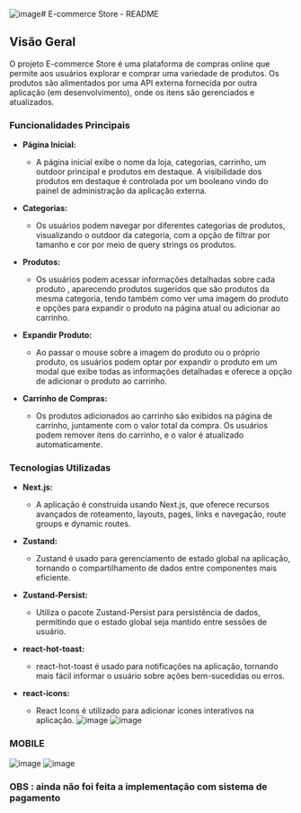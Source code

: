 ![image](https://github.com/JotinhaPorto/eccomerce-store/assets/122660604/e6c28a46-ad77-47ef-a6e0-dec6f746b8d1)# E-commerce Store - README

## Visão Geral

O projeto E-commerce Store é uma plataforma de compras online que permite aos usuários explorar e comprar uma variedade de produtos. Os produtos são alimentados por uma API externa fornecida por outra aplicação (em desenvolvimento), onde os itens são gerenciados e atualizados.

### Funcionalidades Principais

- **Página Inicial:**
  - A página inicial exibe o nome da loja, categorias, carrinho, um outdoor principal e produtos em destaque. A visibilidade dos produtos em destaque é controlada por um booleano vindo do painel de administração da aplicação externa.

- **Categorias:**
  - Os usuários podem navegar por diferentes categorias de produtos, visualizando o outdoor da categoria, com a opção de filtrar por tamanho e cor por meio de query strings os produtos.

- **Produtos:**
  - Os usuários podem acessar informações detalhadas sobre cada produto , aparecendo produtos sugeridos que são produtos da mesma categoria, tendo também como ver uma imagem do produto e opções para expandir o produto na página atual ou adicionar ao carrinho.

- **Expandir Produto:**
  - Ao passar o mouse sobre a imagem do produto ou o próprio produto, os usuários podem optar por expandir o produto em um modal que exibe todas as informações detalhadas e oferece a opção de adicionar o produto ao carrinho.

- **Carrinho de Compras:**
  - Os produtos adicionados ao carrinho são exibidos na página de carrinho, juntamente com o valor total da compra. Os usuários podem remover itens do carrinho, e o valor é atualizado automaticamente.

### Tecnologias Utilizadas

- **Next.js:**
  - A aplicação é construída usando Next.js, que oferece recursos avançados de roteamento, layouts, pages, links e navegação, route groups e dynamic routes.

- **Zustand:**
  - Zustand é usado para gerenciamento de estado global na aplicação, tornando o compartilhamento de dados entre componentes mais eficiente.

- **Zustand-Persist:**
  - Utiliza o pacote Zustand-Persist para persistência de dados, permitindo que o estado global seja mantido entre sessões de usuário.

- **react-hot-toast:**
  - react-hot-toast é usado para notificações na aplicação, tornando mais fácil informar o usuário sobre ações bem-sucedidas ou erros.

- **react-icons:**
  - React Icons é utilizado para adicionar ícones interativos na aplicação.
 ![image ](https://github.com/JotinhaPorto/eccomerce-store/assets/122660604/75249070-c410-4cd7-a2f5-6ae0a64a8c21)
![image](https://github.com/JotinhaPorto/eccomerce-store/assets/122660604/1b7638c1-ebc0-4172-9ecb-dd91c6754e56)


### MOBILE 
![image](https://github.com/JotinhaPorto/eccomerce-store/assets/122660604/c7a66ea7-a6df-4ce6-823c-6cb18b20f3d7)
![image](https://github.com/JotinhaPorto/eccomerce-store/assets/122660604/717a80a2-2b14-4eaa-b4d7-3638c72f6207)


 ### OBS : ainda não foi feita a implementação com sistema de pagamento 
